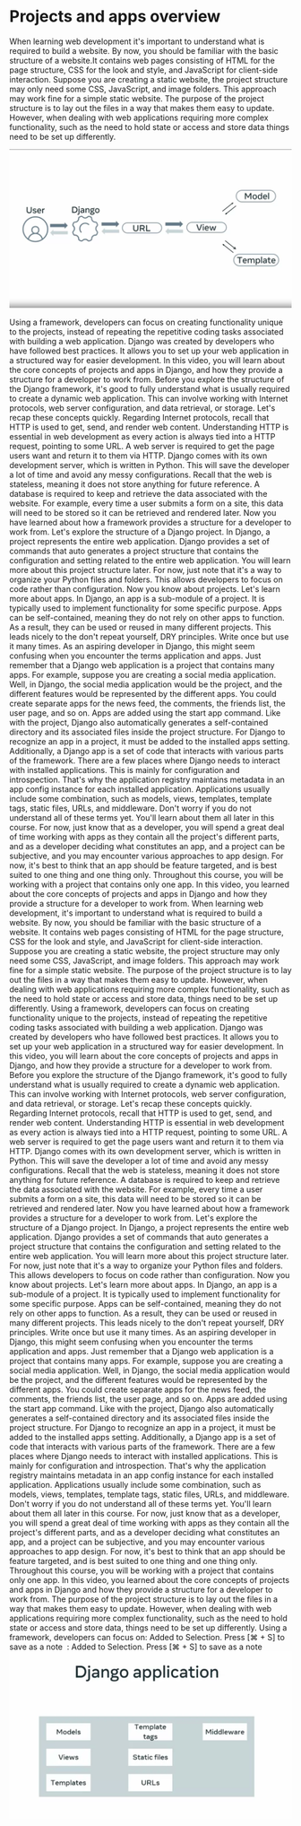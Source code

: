 # Projects and apps overview
When learning web development it's important to understand what is required to build a website.
By now, you should be familiar with the basic structure of a website.It contains web pages consisting of HTML for the page structure, CSS for the look and style, and JavaScript for client-side interaction. Suppose you are creating a static website, the project structure may only need some CSS, JavaScript, and image folders.
This approach may work fine for a simple static website.
The purpose of the project structure is to lay out the files in a way that makes them easy to update.
However, when dealing with web applications requiring more complex functionality, such as the need to hold state or access and store data things need to be set up differently.

![alt text](image.png)

Using a framework, developers can focus on creating functionality unique to the projects, instead of repeating the repetitive coding tasks associated with building a web application.
Django was created by developers who have followed best practices.
It allows you to set up
your web application in
a structured way for easier development.
In this video, you will learn about
the core concepts of projects and apps in Django,
and how they provide a structure
for a developer to work from.
Before you explore the structure of the Django framework,
it's good to fully understand what is usually
required to create a dynamic web application.
This can involve working with Internet protocols,
web server configuration, and data retrieval, or storage.
Let's recap these concepts quickly.
Regarding Internet protocols,
recall that HTTP is used to get,
send, and render web content.
Understanding HTTP is essential in web development
as every action is always tied into a HTTP request,
pointing to some URL.
A web server is required to get
the page users want and return it to them via HTTP.
Django comes with its own development server,
which is written in Python.
This will save the developer a lot of
time and avoid any messy configurations.
Recall that the web is stateless,
meaning it does not store anything for future reference.
A database is required to keep and
retrieve the data associated with the website.
For example, every time a user submits a form on a site,
this data will need to be stored
so it can be retrieved and rendered later.
Now you have learned about how a framework
provides a structure for a developer to work from.
Let's explore the structure of a Django project.
In Django, a project
represents the entire web application.
Django provides a set of commands
that auto generates a project structure that
contains the configuration and setting
related to the entire web application.
You will learn more about this project structure later.
For now, just note that it's a way to
organize your Python files and folders.
This allows developers to focus on
code rather than configuration.
Now you know about projects.
Let's learn more about apps.
In Django, an app is a sub-module of a project.
It is typically used to implement
functionality for some specific purpose.
Apps can be self-contained,
meaning they do not rely on other apps to function.
As a result, they can be used or
reused in many different projects.
This leads nicely to the don't
repeat yourself, DRY principles.
Write once but use it many times.
As an aspiring developer in Django,
this might seem confusing when you encounter
the terms application and apps.
Just remember that a Django web application
is a project that contains many apps.
For example, suppose you are
creating a social media application.
Well, in Django,
the social media application would be the project,
and the different features would be
represented by the different apps.
You could create separate apps for the news feed,
the comments, the friends list,
the user page, and so on.
Apps are added using the start app command.
Like with the project, Django
also automatically generates
a self-contained directory and
its associated files inside the project structure.
For Django to recognize an app in a project,
it must be added to the installed apps setting.
Additionally, a Django app is a set of
code that interacts with various parts of the framework.
There are a few places where Django needs to
interact with installed applications.
This is mainly for configuration and introspection.
That's why the application registry maintains
metadata in an app config instance
for each installed application.
Applications usually include some combination,
such as models, views,
templates, template tags,
static files, URLs, and middleware.
Don't worry if you do not
understand all of these terms yet.
You'll learn about them all later in this course.
For now, just know that as a developer,
you will spend a great deal of time working with
apps as they contain all the project's different parts,
and as a developer deciding what constitutes an app,
and a project can be subjective,
and you may encounter various approaches to app design.
For now, it's best to think
that an app should be feature targeted,
and is best suited to one thing and one thing only.
Throughout this course, you will be working with
a project that contains only one app.
In this video, you learned about
the core concepts of projects and apps in
Django and how they provide
a structure for a developer to work from.
When learning web development, it's important to understand what is required to build a website. By now, you should be familiar with the basic structure of a website. It contains web pages consisting of HTML for the page structure, CSS for the look and style, and JavaScript for client-side interaction. Suppose you are creating a static website, the project structure may only need some CSS, JavaScript, and image folders. This approach may work fine for a simple static website. The purpose of the project structure is to lay out the files in a way that makes them easy to update. However, when dealing with web applications requiring more complex functionality, such as the need to hold state or access and store data, things need to be set up differently. Using a framework, developers can focus on creating functionality unique to the projects, instead of repeating the repetitive coding tasks associated with building a web application. Django was created by developers who have followed best practices. It allows you to set up your web application in a structured way for easier development. In this video, you will learn about the core concepts of projects and apps in Django, and how they provide a structure for a developer to work from. Before you explore the structure of the Django framework, it's good to fully understand what is usually required to create a dynamic web application. This can involve working with Internet protocols, web server configuration, and data retrieval, or storage. Let's recap these concepts quickly. Regarding Internet protocols, recall that HTTP is used to get, send, and render web content. Understanding HTTP is essential in web development as every action is always tied into a HTTP request, pointing to some URL. A web server is required to get the page users want and return it to them via HTTP. Django comes with its own development server, which is written in Python. This will save the developer a lot of time and avoid any messy configurations. Recall that the web is stateless, meaning it does not store anything for future reference. A database is required to keep and retrieve the data associated with the website. For example, every time a user submits a form on a site, this data will need to be stored so it can be retrieved and rendered later. Now you have learned about how a framework provides a structure for a developer to work from. Let's explore the structure of a Django project. In Django, a project represents the entire web application. Django provides a set of commands that auto generates a project structure that contains the configuration and setting related to the entire web application. You will learn more about this project structure later. For now, just note that it's a way to organize your Python files and folders. This allows developers to focus on code rather than configuration. Now you know about projects. Let's learn more about apps. In Django, an app is a sub-module of a project. It is typically used to implement functionality for some specific purpose. Apps can be self-contained, meaning they do not rely on other apps to function. As a result, they can be used or reused in many different projects. This leads nicely to the don't repeat yourself, DRY principles. Write once but use it many times. As an aspiring developer in Django, this might seem confusing when you encounter the terms application and apps. Just remember that a Django web application is a project that contains many apps. For example, suppose you are creating a social media application. Well, in Django, the social media application would be the project, and the different features would be represented by the different apps. You could create separate apps for the news feed, the comments, the friends list, the user page, and so on. Apps are added using the start app command. Like with the project, Django also automatically generates a self-contained directory and its associated files inside the project structure. For Django to recognize an app in a project, it must be added to the installed apps setting. Additionally, a Django app is a set of code that interacts with various parts of the framework. There are a few places where Django needs to interact with installed applications. This is mainly for configuration and introspection. That's why the application registry maintains metadata in an app config instance for each installed application. Applications usually include some combination, such as models, views, templates, template tags, static files, URLs, and middleware. Don't worry if you do not understand all of these terms yet. You'll learn about them all later in this course. For now, just know that as a developer, you will spend a great deal of time working with apps as they contain all the project's different parts, and as a developer deciding what constitutes an app, and a project can be subjective, and you may encounter various approaches to app design. For now, it's best to think that an app should be feature targeted, and is best suited to one thing and one thing only. Throughout this course, you will be working with a project that contains only one app. In this video, you learned about the core concepts of projects and apps in Django and how they provide a structure for a developer to work from. The purpose of the project structure is to lay out the files in a way that makes them easy to update. However, when dealing with web applications requiring more complex functionality, such as the need to hold state or access and store data, things need to be set up differently. Using a framework, developers can focus on: Added to Selection. Press [⌘ + S] to save as a note ​ : Added to Selection. Press [⌘ + S] to save as a note
![alt text](image-1.png)